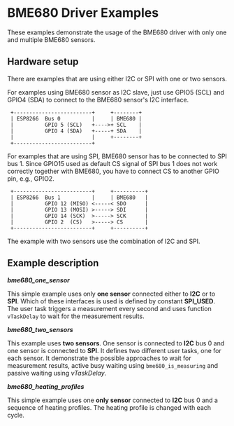 # BME680 Driver Examples

These examples demonstrate the usage of the BME680 driver with only one and multiple BME680 sensors.

## Hardware setup

There are examples that are using either I2C or SPI with one or two sensors.

For examples using BME680 sensor as I2C slave, just use GPIO5 (SCL) and GPIO4 (SDA) to connect to the BME680 sensor's I2C interface. 

```
 +-------------------------+     +--------+
 | ESP8266  Bus 0          |     | BME680 |
 |          GPIO 5 (SCL)   +---->+ SCL    |
 |          GPIO 4 (SDA)   +-----+ SDA    |
 |                         |     +--------+
 +-------------------------+
```

For examples that are using SPI, BME680 sensor has to be connected to SPI bus 1.  Since GPIO15 used as default CS signal of SPI bus 1 does not work correctly together with BME680, you have to connect CS to another GPIO pin, e.g., GPIO2.

```
 +-------------------------+     +----------+
 | ESP8266  Bus 1          |     | BME680   |
 |          GPIO 12 (MISO) <-----< SDO      |
 |          GPIO 13 (MOSI) >-----> SDI      |
 |          GPIO 14 (SCK)  >-----> SCK      |
 |          GPIO 2  (CS)   >-----> CS       |
 +-------------------------+     +----------+
```

The example with two sensors use the combination of I2C and SPI.

## Example description

__*bme680_one_sensor*__

This simple example uses only **one sensor** connected either to **I2C** or to **SPI**. Which of these interfaces is used is defined by constant **SPI_USED**. The user task triggers a measurement every second and uses function ```vTaskDelay``` to wait for the measurement results.

__*bme680_two_sensors*__

This example uses **two sensors**. One sensor is connected to **I2C** bus 0 and one sensor is connected to **SPI**. It defines two different user tasks, one for each sensor. It demonstrate the possible approaches to wait for measurement results, active busy waiting using ```bme680_is_measuring``` and passive waiting using *vTaskDelay*.

__*bme680_heating_profiles*__

This simple example uses one **only sensor** connected to **I2C** bus 0 and a sequence of heating profiles. The heating profile is changed with each cycle.
